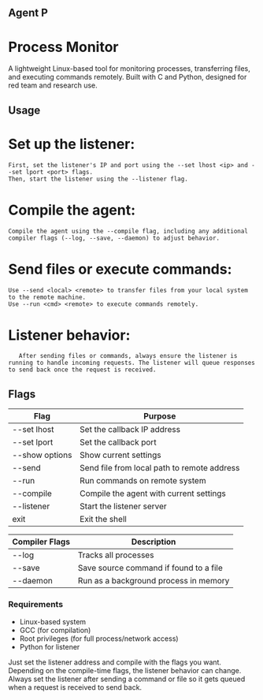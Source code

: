 ## Agent P
# Process Monitor

A lightweight Linux-based tool for monitoring processes, transferring files, and executing commands remotely. Built with C and Python, designed for red team and research use.

## Usage

# Set up the listener:
    First, set the listener's IP and port using the --set lhost <ip> and --set lport <port> flags.
    Then, start the listener using the --listener flag.

# Compile the agent:
    Compile the agent using the --compile flag, including any additional compiler flags (--log, --save, --daemon) to adjust behavior.

# Send files or execute commands:
    Use --send <local> <remote> to transfer files from your local system to the remote machine.
    Use --run <cmd> <remote> to execute commands remotely.

# Listener behavior:
       After sending files or commands, always ensure the listener is running to handle incoming requests. The listener will queue responses to send back once the request is received.

## Flags
 
| Flag                     | Purpose                                         |
|--------------------------|-------------------------------------------------|
| --set lhost <ip>         | Set the callback IP address                     |
| --set lport <port>       | Set the callback port                           |
| --show options           | Show current settings                           |
| --send <local> <remote>  | Send file from local path to remote address     |
| --run <cmd> <remote>     | Run commands on remote system                   |
| --compile                | Compile the agent with current settings         |
| --listener               | Start the listener server                       |
| exit                     | Exit the shell                                  |

| Compiler Flags | Description                                 |
|----------------|---------------------------------------------|
| --log          | Tracks all processes                        |
| --save         | Save source command if found to a file      |
| --daemon       | Run as a background process in memory       |

### Requirements
- Linux-based system
- GCC (for compilation)
- Root privileges (for full process/network access)
- Python for listener

Just set the listener address and compile with the flags you want. Depending on the compile-time flags, the listener behavior can change. Always set the listener after sending a command or file so it gets queued when a request is received to send back.





